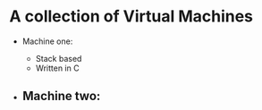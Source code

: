 # A collection of Virtual Machines

- Machine one:
  - Stack based
  - Written in C

- Machine two:
  - 

